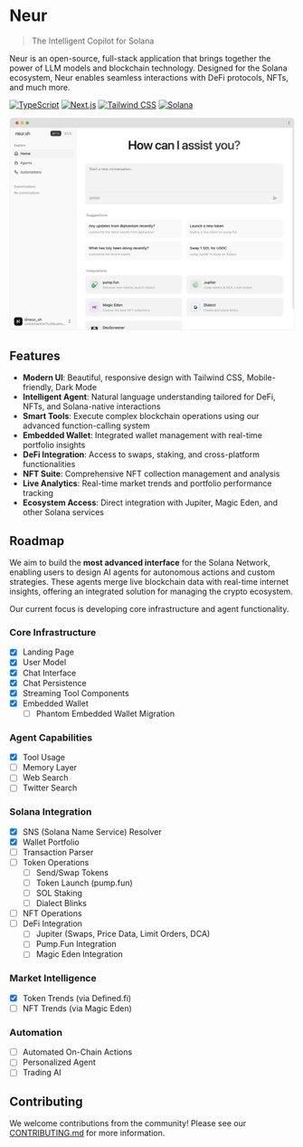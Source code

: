 # Neur

> The Intelligent Copilot for Solana

Neur is an open-source, full-stack application that brings together the power of LLM models and blockchain technology. Designed for the Solana ecosystem, Neur enables seamless interactions with DeFi protocols, NFTs, and much more.

[![TypeScript](https://img.shields.io/badge/TypeScript-007ACC?style=flat-square&logo=typescript&logoColor=white)](https://www.typescriptlang.org/)
[![Next.js](https://img.shields.io/badge/Next.js-black?style=flat-square&logo=next.js&logoColor=white)](https://nextjs.org/)
[![Tailwind CSS](https://img.shields.io/badge/Tailwind_CSS-38B2AC?style=flat-square&logo=tailwind-css&logoColor=white)](https://tailwindcss.com/)
[![Solana](https://img.shields.io/badge/Solana-black?style=flat-square&logo=solana&logoColor=14F195)](https://solana.com/)

![Product Demo](./public/product.png)

## Features

- **Modern UI**: Beautiful, responsive design with Tailwind CSS, Mobile-friendly, Dark Mode
- **Intelligent Agent**: Natural language understanding tailored for DeFi, NFTs, and Solana-native interactions
- **Smart Tools**: Execute complex blockchain operations using our advanced function-calling system
- **Embedded Wallet**: Integrated wallet management with real-time portfolio insights
- **DeFi Integration**: Access to swaps, staking, and cross-platform functionalities
- **NFT Suite**: Comprehensive NFT collection management and analysis
- **Live Analytics**: Real-time market trends and portfolio performance tracking
- **Ecosystem Access**: Direct integration with Jupiter, Magic Eden, and other Solana services

## Roadmap

We aim to build the **most advanced interface** for the Solana Network, enabling users to design AI agents for autonomous actions and custom strategies. These agents merge live blockchain data with real-time internet insights, offering an integrated solution for managing the crypto ecosystem.

Our current focus is developing core infrastructure and agent functionality.

### Core Infrastructure
- [x] Landing Page
- [x] User Model
- [x] Chat Interface
- [x] Chat Persistence
- [x] Streaming Tool Components
- [x] Embedded Wallet
  - [ ] Phantom Embedded Wallet Migration

### Agent Capabilities
- [x] Tool Usage
- [ ] Memory Layer
- [ ] Web Search
- [ ] Twitter Search

### Solana Integration
- [x] SNS (Solana Name Service) Resolver
- [x] Wallet Portfolio
- [ ] Transaction Parser
- [ ] Token Operations
  - [ ] Send/Swap Tokens
  - [ ] Token Launch (pump.fun)
  - [ ] SOL Staking
  - [ ] Dialect Blinks
- [ ] NFT Operations
- [ ] DeFi Integration
  - [ ] Jupiter (Swaps, Price Data, Limit Orders, DCA)
  - [ ] Pump.Fun Integration
  - [ ] Magic Eden Integration

### Market Intelligence
- [x] Token Trends (via Defined.fi)
- [ ] NFT Trends (via Magic Eden)

### Automation
- [ ] Automated On-Chain Actions
- [ ] Personalized Agent
- [ ] Trading AI

## Contributing

We welcome contributions from the community! Please see our [CONTRIBUTING.md](CONTRIBUTING.md) for more information.
